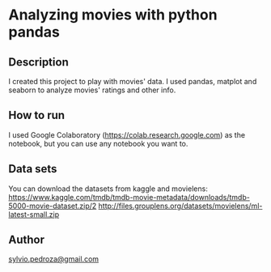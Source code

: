 # Analyzing movies with python pandas

## Description
I created this project to play with movies' data. I used pandas, matplot and seaborn to analyze movies' ratings and other info.

## How to run
I used Google Colaboratory (https://colab.research.google.com) as the notebook, but you can use any notebook you want to.

## Data sets
You can download the datasets from kaggle and movielens: 
https://www.kaggle.com/tmdb/tmdb-movie-metadata/downloads/tmdb-5000-movie-dataset.zip/2
http://files.grouplens.org/datasets/movielens/ml-latest-small.zip

## Author
sylvio.pedroza@gmail.com
